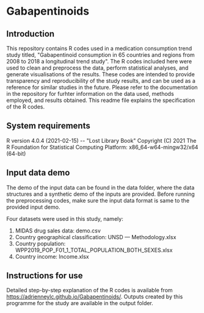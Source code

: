 # Gabapentinoids
## Introduction
This repository contains R codes used in a medication consumption trend study titled, "Gabapentinoid consumption in 65 countries and regions from 2008 to 2018 a longitudinal trend study". The R codes included here were used to clean and preprocess the data, perform statistical analyses, and generate visualisations of the results. These codes are intended to provide transparency and reproducibility of the study results, and can be used as a reference for similar studies in the future. Please refer to the documentation in the repository for furhter information on the data used, methods employed, and results obtained. This readme file explains the specification of the R codes. 

## System requirements
R version 4.0.4 (2021-02-15) -- "Lost Library Book"
Copyright (C) 2021 The R Foundation for Statistical Computing
Platform: x86_64-w64-mingw32/x64 (64-bit)

## Input data demo
The demo of the input data can be found in the data folder, where the data structures and a synthetic demo of the inputs are provided. Before running the preprocessing codes, make sure the input data format is same to the provided input demo.

Four datasets were used in this study, namely:
1. MIDAS drug sales data: demo.csv
2. Country geographical classification: UNSD — Methodology.xlsx 
3. Country population: WPP2019_POP_F01_1_TOTAL_POPULATION_BOTH_SEXES.xlsx
4. Country income: Income.xlsx

## Instructions for use
Detailed step-by-step explanation of the R codes is available from https://adrienneylc.github.io/Gabapentinoids/. Outputs created by this programme for the study are available in the output folder.

